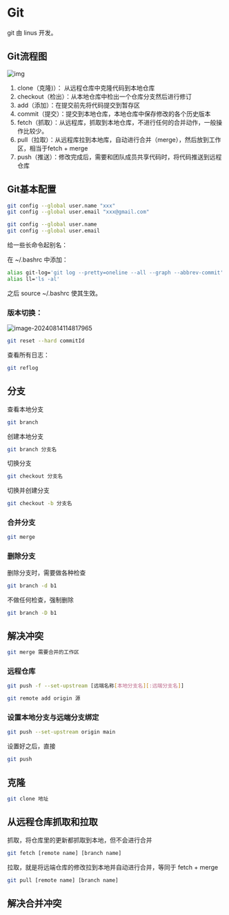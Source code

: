 # Git

git 由 linus 开发。

## Git流程图

![img](https://www.ruanyifeng.com/blogimg/asset/2015/bg2015120901.png)

1. clone（克隆)）： 从远程仓库中克隆代码到本地仓库
2. checkout（检出）：从本地仓库中检出一个仓库分支然后进行修订
3. add（添加）：在提交前先将代码提交到暂存区
4. commit（提交）：提交到本地仓库，本地仓库中保存修改的各个历史版本
5. fetch（抓取）：从远程库，抓取到本地仓库，不进行任何的合并动作，一般操作比较少。
6. pull（拉取）：从远程库拉到本地库，自动进行合并（merge），然后放到工作区，相当于fetch + merge
7. push（推送）：修改完成后，需要和团队成员共享代码时，将代码推送到远程仓库

## Git基本配置

```bash
git config --global user.name "xxx"
git config --global user.email "xxx@gmail.com"
```

```bash
git config --global user.name
git config --global user.email
```

给一些长命令起别名：

在 ~/.bashrc 中添加：

```bash
alias git-log='git log --pretty=oneline --all --graph --abbrev-commit'
alias ll='ls -al'
```

之后 source ~/.bashrc 使其生效。

### 版本切换：

![image-20240814114817965](https://cdn.jsdelivr.net/gh/kennems/blog-image/image-20240814114817965.png)

```bash
git reset --hard commitId
```

查看所有日志：

```bash
git reflog
```

## 分支

查看本地分支

```bash
git branch
```

创建本地分支

```bash
git branch 分支名
```

切换分支

```bash
git checkout 分支名
```

切换并创建分支

```bash
git checkout -b 分支名
```

### 合并分支

```bash
git merge
```

### 删除分支

删除分支时，需要做各种检查

```bash
git branch -d b1 
```

不做任何检查，强制删除

```bash
git branch -D b1
```

## 解决冲突

```bash
git merge 需要合并的工作区
```

### 远程仓库

```bash
git push -f --set-upstream [远端名称[本地分支名][:远端分支名]]
```

```bash
git remote add origin 源
```

### 设置本地分支与远端分支绑定

```bash
git push --set-upstream origin main
```

设置好之后，直接

```bash
git push 
```

##  克隆

```bash
git clone 地址
```

## 从远程仓库抓取和拉取

抓取，将仓库里的更新都抓取到本地，但不会进行合并

```bash
git fetch [remote name] [branch name]
```

拉取，就是将远端仓库的修改拉到本地并自动进行合并，等同于 fetch + merge

```bash
git pull [remote name] [branch name]
```

## 解决合并冲突



